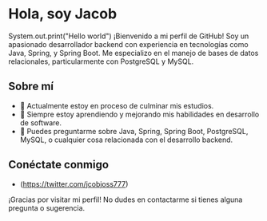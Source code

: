 # Hola, soy Jacob
System.out.print("Hello world")
¡Bienvenido a mi perfil de GitHub! Soy un apasionado desarrollador backend con experiencia en tecnologías como Java, Spring, y Spring Boot. Me especializo en el manejo de bases de datos relacionales, particularmente con PostgreSQL y MySQL.

## Sobre mí
- 🔭 Actualmente estoy en proceso de culminar mis estudios.
- 🌱 Siempre estoy aprendiendo y mejorando mis habilidades en desarrollo de software.
- 💬 Puedes preguntarme sobre Java, Spring, Spring Boot, PostgreSQL, MySQL, o cualquier cosa relacionada con el desarrollo backend.

## Conéctate conmigo
- (https://twitter.com/jcobjoss777)

¡Gracias por visitar mi perfil! No dudes en contactarme si tienes alguna pregunta o sugerencia.

